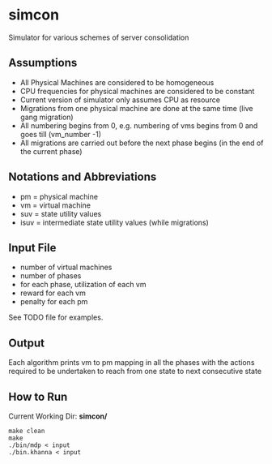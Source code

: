 simcon
======

Simulator for various schemes of server consolidation

Assumptions
-----------
* All Physical Machines are considered to be homogeneous
* CPU frequencies for physical machines are considered to be constant
* Current version of simulator only assumes CPU as resource
* Migrations from one physical machine are done at the same time (live gang migration)
* All numbering begins from 0, e.g. numbering of vms begins from 0 and goes till (vm_number -1)
* All migrations are carried out before the next phase begins (in the end of the current phase)

Notations and Abbreviations
---------------------------
- pm = physical machine
- vm = virtual machine
- suv = state utility values
- isuv = intermediate state utility values (while migrations)

Input File
----------
* number of virtual machines
* number of phases
* for each phase, utilization of each vm
* reward for each vm
* penalty for each pm

See TODO file for examples.

Output
------
Each algorithm prints vm to pm mapping in all the phases with the actions
required to be undertaken to reach from one state to next consecutive state

How to Run
----------
Current Working Dir: **simcon/**
```
make clean
make
./bin/mdp < input
./bin.khanna < input
```
